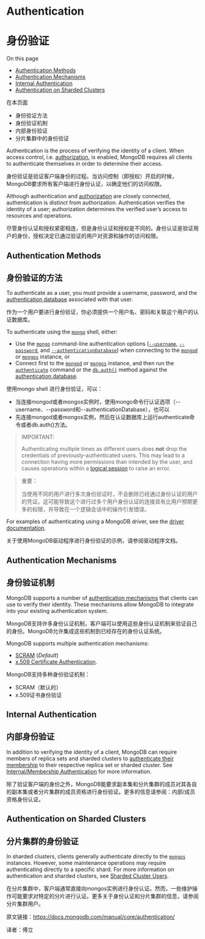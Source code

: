 # Authentication

# 身份验证

On this page

- [Authentication Methods](https://docs.mongodb.com/manual/core/authentication/#authentication-methods)
- [Authentication Mechanisms](https://docs.mongodb.com/manual/core/authentication/#authentication-mechanisms)
- [Internal Authentication](https://docs.mongodb.com/manual/core/authentication/#internal-authentication)
- [Authentication on Sharded Clusters](https://docs.mongodb.com/manual/core/authentication/#authentication-on-sharded-clusters)

在本页面

- 身份验证方法
- 身份验证机制
- 内部身份验证
- 分片集群中的身份验证

Authentication is the process of verifying the identity of a client. When access control, i.e. [authorization](https://docs.mongodb.com/manual/core/authorization/), is enabled, MongoDB requires all clients to authenticate themselves in order to determine their access.

身份验证是验证客户端身份的过程。当访问控制（即授权）开启的时候，MongoDB要求所有客户端进行身份认证，以确定他们的访问权限。

Although authentication and [authorization](https://docs.mongodb.com/manual/core/authorization/) are closely connected, authentication is distinct from authorization. Authentication verifies the identity of a user; authorization determines the verified user’s access to resources and operations.

尽管身份认证和授权紧密相连，但是身份认证和授权是不同的。身份认证是验证用户的身份，授权决定已通过验证的用户对资源和操作的访问权限。

## Authentication Methods

## 身份验证的方法

To authenticate as a user, you must provide a username, password, and the [authentication database](https://docs.mongodb.com/manual/reference/program/mongo/#mongo-shell-authentication-options) associated with that user.

作为一个用户要进行身份验证，你必须提供一个用户名、密码和关联这个用户的认证数据库。

To authenticate using the [`mongo`](https://docs.mongodb.com/manual/reference/program/mongo/#bin.mongo) shell, either:

- Use the [`mongo`](https://docs.mongodb.com/manual/reference/program/mongo/#bin.mongo) command-line authentication options ([`--username`](https://docs.mongodb.com/manual/reference/program/mongo/#cmdoption-mongo-username), [`--password`](https://docs.mongodb.com/manual/reference/program/mongo/#cmdoption-mongo-password), and [`--authenticationDatabase`](https://docs.mongodb.com/manual/reference/program/mongo/#cmdoption-mongo-authenticationdatabase)) when connecting to the [`mongod`](https://docs.mongodb.com/manual/reference/program/mongod/#bin.mongod) or [`mongos`](https://docs.mongodb.com/manual/reference/program/mongos/#bin.mongos) instance, or
- Connect first to the [`mongod`](https://docs.mongodb.com/manual/reference/program/mongod/#bin.mongod) or [`mongos`](https://docs.mongodb.com/manual/reference/program/mongos/#bin.mongos) instance, and then run the [`authenticate`](https://docs.mongodb.com/manual/reference/command/authenticate/#dbcmd.authenticate) command or the [`db.auth()`](https://docs.mongodb.com/manual/reference/method/db.auth/#db.auth) method against the [authentication database](https://docs.mongodb.com/manual/reference/program/mongo/#mongo-shell-authentication-options).

使用mongo shell 进行身份验证，可以：

- 当连接mongod或者mongos实例时，使用mongo命令行认证选项（--username、--password和--authenticationDatabase），也可以
- 先连接mongod或者mongos实例，然后在认证数据库上运行authenticate命令或者db.auth()方法。

> IMPORTANT:
>
> Authenticating multiple times as different users does **not** drop the credentials of previously-authenticated users. This may lead to a connection having more permissions than intended by the user, and causes operations within a [logical session](https://docs.mongodb.com/manual/reference/server-sessions/) to raise an error.

> 重要：
>
> 当使用不同的用户进行多次身份验证时，不会删除已经通过身份认证的用户的凭证。这可能导致这个进行过多个用户身份认证的连接具有比用户预期更多的权限，并导致在一个逻辑会话中的操作引发错误。

For examples of authenticating using a MongoDB driver, see the [driver documentation](https://docs.mongodb.com/ecosystem/drivers/).

关于使用MongoDB驱动程序进行身份验证的示例，请参阅驱动程序文档。

## Authentication Mechanisms

## 身份验证机制

MongoDB supports a number of [authentication mechanisms](https://docs.mongodb.com/manual/core/authentication-mechanisms/#security-authentication-mechanisms) that clients can use to verify their identity. These mechanisms allow MongoDB to integrate into your existing authentication system.

MongoDB支持许多身份认证机制，客户端可以使用这些身份认证机制来验证自己的身份。MongoDB允许集成这些机制到已经存在的身份认证系统。

MongoDB supports multiple authentication mechanisms:

- [SCRAM](https://docs.mongodb.com/manual/core/security-scram/#authentication-scram) (*Default*)
- [x.509 Certificate Authentication](https://docs.mongodb.com/manual/core/security-x.509/#security-auth-x509).

MongoDB支持多种身份验证机制：

- SCRAM（默认的）
- x.509证书身份验证

## Internal Authentication

## 内部身份验证

In addition to verifying the identity of a client, MongoDB can require members of replica sets and sharded clusters to [authenticate their membership](https://docs.mongodb.com/manual/core/security-internal-authentication/#inter-process-auth) to their respective replica set or sharded cluster. See [Internal/Membership Authentication](https://docs.mongodb.com/manual/core/security-internal-authentication/#inter-process-auth) for more information.

除了验证客户端的身份之外，MongoDB能要求副本集和分片集群的成员对其各自的副本集或者分片集群的成员资格进行身份验证。更多的信息请参阅：内部/成员资格身份认证。

## Authentication on Sharded Clusters

## 分片集群的身份验证

In sharded clusters, clients generally authenticate directly to the [`mongos`](https://docs.mongodb.com/manual/reference/program/mongos/#bin.mongos) instances. However, some maintenance operations may require authenticating directly to a specific shard. For more information on authentication and sharded clusters, see [Sharded Cluster Users](https://docs.mongodb.com/manual/core/security-users/#sharding-security).

在分片集群中，客户端通常直接向mongos实例进行身份认证。然而，一些维护操作可能要求对特定的分片进行认证。更多关于身份认证和分片集群的信息，请参阅分片集群用户。



原文链接：https://docs.mongodb.com/manual/core/authentication/

译者：傅立

